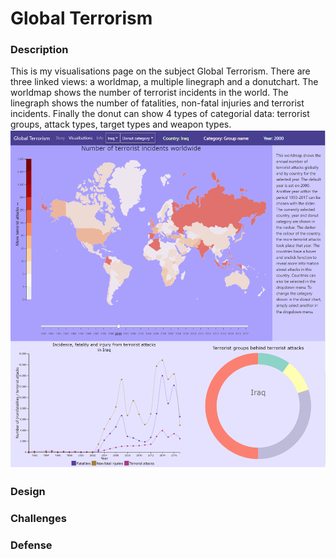 # Global Terrorism

### Description
This is my visualisations page on the subject Global Terrorism. There are three linked views: a worldmap, a multiple linegraph and a donutchart. The worldmap shows the number of terrorist incidents in the world. The linegraph shows the number of fatalities, non-fatal injuries and terrorist incidents. Finally the donut can show 4 types of categorial data: terrorist groups, attack types, target types and weapon types.
![alt text](https://github.com/kim66003/project/blob/master/doc/process/visualisations_30-01-2019.png)

### Design

### Challenges

### Defense
